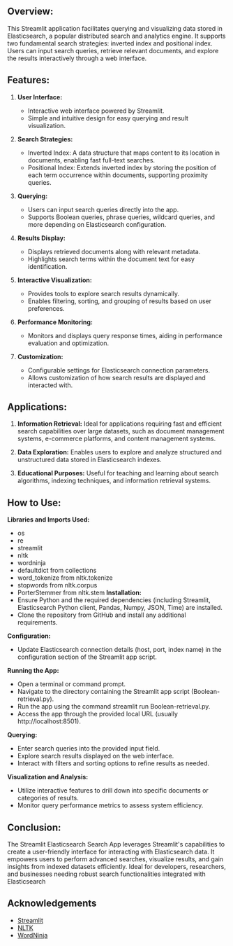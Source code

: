 
## Overview:
This Streamlit application facilitates querying and visualizing data stored in Elasticsearch, a popular distributed search and analytics engine. It supports two fundamental search strategies: inverted index and positional index. Users can input search queries, retrieve relevant documents, and explore the results interactively through a web interface.

## Features:
1. **User Interface:**
   - Interactive web interface powered by Streamlit.
   - Simple and intuitive design for easy querying and result visualization.

2. **Search Strategies:**
   - Inverted Index: A data structure that maps content to its location in documents, enabling fast full-text searches.
   - Positional Index: Extends inverted index by storing the position of each term occurrence within documents, supporting proximity queries.

3. **Querying:**
   - Users can input search queries directly into the app.
   - Supports Boolean queries, phrase queries, wildcard queries, and more depending on Elasticsearch configuration.

4. **Results Display:**
   - Displays retrieved documents along with relevant metadata.
   - Highlights search terms within the document text for easy identification.

5. **Interactive Visualization:**
   - Provides tools to explore search results dynamically.
   - Enables filtering, sorting, and grouping of results based on user preferences.

6. **Performance Monitoring:**
   - Monitors and displays query response times, aiding in performance evaluation and optimization.

7. **Customization:**
   - Configurable settings for Elasticsearch connection parameters.
   - Allows customization of how search results are displayed and interacted with.

## Applications:
1. **Information Retrieval:** Ideal for applications requiring fast and efficient search capabilities over large datasets, such as document management systems, e-commerce platforms, and content management systems.

2. **Data Exploration:** Enables users to explore and analyze structured and unstructured data stored in Elasticsearch indexes.

3. **Educational Purposes:** Useful for teaching and learning about search algorithms, indexing techniques, and information retrieval systems.

## How to Use:
**Libraries and Imports Used:**
  - os
  - re
  - streamlit
  - nltk
  - wordninja
  - defaultdict from collections
  - word_tokenize from nltk.tokenize
  - stopwords from nltk.corpus
  - PorterStemmer from nltk.stem
**Installation:**
  - Ensure Python and the required dependencies (including Streamlit, Elasticsearch Python client, Pandas, Numpy, JSON, Time) are installed.
  - Clone the repository from GitHub and install any additional requirements.

**Configuration:**
  - Update Elasticsearch connection details (host, port, index name) in the configuration section of the Streamlit app script.

**Running the App:**
  - Open a terminal or command prompt.
  - Navigate to the directory containing the Streamlit app script (Boolean-retrieval.py).
  - Run the app using the command streamlit run Boolean-retrieval.py.
  - Access the app through the provided local URL (usually http://localhost:8501).

**Querying:**
  - Enter search queries into the provided input field.
  - Explore search results displayed on the web interface.
  - Interact with filters and sorting options to refine results as needed.

**Visualization and Analysis:**
  - Utilize interactive features to drill down into specific documents or categories of results.
  - Monitor query performance metrics to assess system efficiency.

## Conclusion:
The Streamlit Elasticsearch Search App leverages Streamlit's capabilities to create a user-friendly interface for interacting with Elasticsearch data. It empowers users to perform advanced searches, visualize results, and gain insights from indexed datasets efficiently. Ideal for developers, researchers, and businesses needing robust search functionalities integrated with Elasticsearch

## Acknowledgements
- [Streamlit](https://streamlit.io/)
- [NLTK](https://www.nltk.org/)
- [WordNinja](https://github.com/keredson/wordninja)

